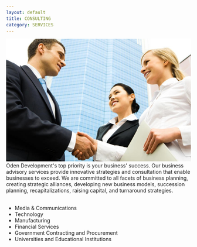 ```yaml
---
layout: default
title: CONSULTING
category: SERVICES
---
```


<div class="row-fluid">
	<div class="span6">
		<img src="/assets/images/carousel2.png">
	</div>
	<div class="span6">
		<div id="page-text">
		Oden Development's top priority is your business' success. Our business advisory services provide innovative strategies and consultation that enable businesses to exceed. We are committed to all facets of business planning, creating strategic alliances, developing new business models, succession planning, recapitalizations, raising capital, and turnaround strategies.			
		<br><br>
		<ul>
			<li>Media &amp; Communications</li>
			<li>Technology</li>
			<li>Manufacturing</li>
			<li>Financial Services</li>
			<li>Government Contracting and Procurement</li>
			<li>Universities and Educational Institutions</li>
		</ul>
		</div>
	</div>
</div>